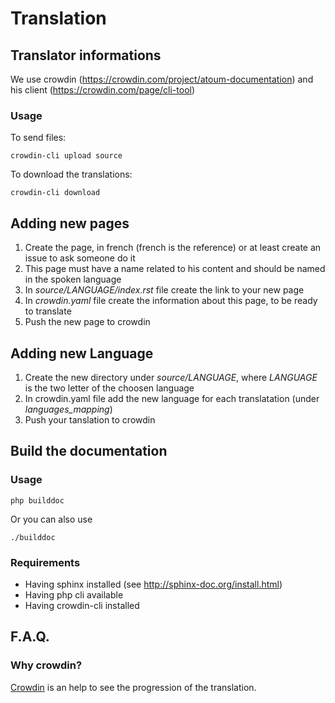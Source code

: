 # Translation

## Translator informations

We use crowdin (https://crowdin.com/project/atoum-documentation) and his client (https://crowdin.com/page/cli-tool)

### Usage
To send files:

	crowdin-cli upload source

To download the translations:

	crowdin-cli download

## Adding new pages

1. Create the page, in french (french is the reference) or at least create an issue to ask someone do it
1. This page must have a name related to his content and should be named in the spoken language
1. In *source/LANGUAGE/index.rst* file create the link to your new page
1. In *crowdin.yaml* file create the information about this page, to be ready to translate
1. Push the new page to crowdin

## Adding new Language

1. Create the new directory under *source/LANGUAGE*, where *LANGUAGE* is the two letter of the choosen language
1. In crowdin.yaml file add the new language for each translatation (under *languages_mapping*)
1. Push your tanslation to crowdin

## Build the documentation

### Usage

	php builddoc

Or you can also use

	./builddoc

### Requirements

* Having sphinx installed (see http://sphinx-doc.org/install.html)
* Having php cli available
* Having crowdin-cli installed

## F.A.Q.

### Why crowdin?
[Crowdin](https://crowdin.com/project/atoum-documentation) is an help to see the progression of the translation.
